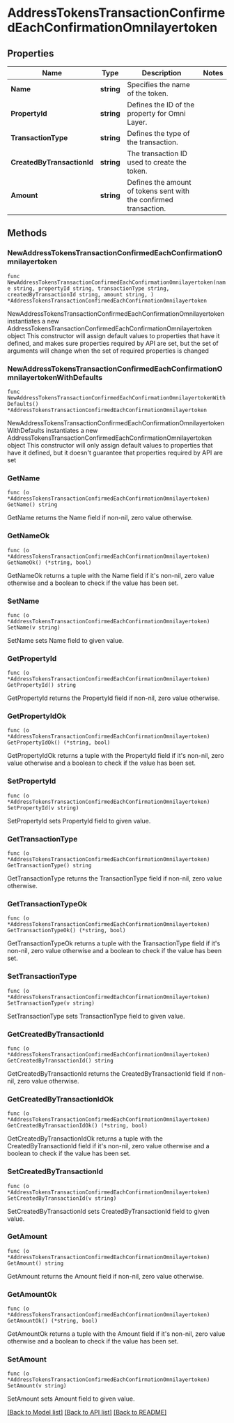 # AddressTokensTransactionConfirmedEachConfirmationOmnilayertoken

## Properties

Name | Type | Description | Notes
------------ | ------------- | ------------- | -------------
**Name** | **string** | Specifies the name of the token. | 
**PropertyId** | **string** | Defines the ID of the property for Omni Layer. | 
**TransactionType** | **string** | Defines the type of the transaction. | 
**CreatedByTransactionId** | **string** | The transaction ID used to create the token. | 
**Amount** | **string** | Defines the amount of tokens sent with the confirmed transaction. | 

## Methods

### NewAddressTokensTransactionConfirmedEachConfirmationOmnilayertoken

`func NewAddressTokensTransactionConfirmedEachConfirmationOmnilayertoken(name string, propertyId string, transactionType string, createdByTransactionId string, amount string, ) *AddressTokensTransactionConfirmedEachConfirmationOmnilayertoken`

NewAddressTokensTransactionConfirmedEachConfirmationOmnilayertoken instantiates a new AddressTokensTransactionConfirmedEachConfirmationOmnilayertoken object
This constructor will assign default values to properties that have it defined,
and makes sure properties required by API are set, but the set of arguments
will change when the set of required properties is changed

### NewAddressTokensTransactionConfirmedEachConfirmationOmnilayertokenWithDefaults

`func NewAddressTokensTransactionConfirmedEachConfirmationOmnilayertokenWithDefaults() *AddressTokensTransactionConfirmedEachConfirmationOmnilayertoken`

NewAddressTokensTransactionConfirmedEachConfirmationOmnilayertokenWithDefaults instantiates a new AddressTokensTransactionConfirmedEachConfirmationOmnilayertoken object
This constructor will only assign default values to properties that have it defined,
but it doesn't guarantee that properties required by API are set

### GetName

`func (o *AddressTokensTransactionConfirmedEachConfirmationOmnilayertoken) GetName() string`

GetName returns the Name field if non-nil, zero value otherwise.

### GetNameOk

`func (o *AddressTokensTransactionConfirmedEachConfirmationOmnilayertoken) GetNameOk() (*string, bool)`

GetNameOk returns a tuple with the Name field if it's non-nil, zero value otherwise
and a boolean to check if the value has been set.

### SetName

`func (o *AddressTokensTransactionConfirmedEachConfirmationOmnilayertoken) SetName(v string)`

SetName sets Name field to given value.


### GetPropertyId

`func (o *AddressTokensTransactionConfirmedEachConfirmationOmnilayertoken) GetPropertyId() string`

GetPropertyId returns the PropertyId field if non-nil, zero value otherwise.

### GetPropertyIdOk

`func (o *AddressTokensTransactionConfirmedEachConfirmationOmnilayertoken) GetPropertyIdOk() (*string, bool)`

GetPropertyIdOk returns a tuple with the PropertyId field if it's non-nil, zero value otherwise
and a boolean to check if the value has been set.

### SetPropertyId

`func (o *AddressTokensTransactionConfirmedEachConfirmationOmnilayertoken) SetPropertyId(v string)`

SetPropertyId sets PropertyId field to given value.


### GetTransactionType

`func (o *AddressTokensTransactionConfirmedEachConfirmationOmnilayertoken) GetTransactionType() string`

GetTransactionType returns the TransactionType field if non-nil, zero value otherwise.

### GetTransactionTypeOk

`func (o *AddressTokensTransactionConfirmedEachConfirmationOmnilayertoken) GetTransactionTypeOk() (*string, bool)`

GetTransactionTypeOk returns a tuple with the TransactionType field if it's non-nil, zero value otherwise
and a boolean to check if the value has been set.

### SetTransactionType

`func (o *AddressTokensTransactionConfirmedEachConfirmationOmnilayertoken) SetTransactionType(v string)`

SetTransactionType sets TransactionType field to given value.


### GetCreatedByTransactionId

`func (o *AddressTokensTransactionConfirmedEachConfirmationOmnilayertoken) GetCreatedByTransactionId() string`

GetCreatedByTransactionId returns the CreatedByTransactionId field if non-nil, zero value otherwise.

### GetCreatedByTransactionIdOk

`func (o *AddressTokensTransactionConfirmedEachConfirmationOmnilayertoken) GetCreatedByTransactionIdOk() (*string, bool)`

GetCreatedByTransactionIdOk returns a tuple with the CreatedByTransactionId field if it's non-nil, zero value otherwise
and a boolean to check if the value has been set.

### SetCreatedByTransactionId

`func (o *AddressTokensTransactionConfirmedEachConfirmationOmnilayertoken) SetCreatedByTransactionId(v string)`

SetCreatedByTransactionId sets CreatedByTransactionId field to given value.


### GetAmount

`func (o *AddressTokensTransactionConfirmedEachConfirmationOmnilayertoken) GetAmount() string`

GetAmount returns the Amount field if non-nil, zero value otherwise.

### GetAmountOk

`func (o *AddressTokensTransactionConfirmedEachConfirmationOmnilayertoken) GetAmountOk() (*string, bool)`

GetAmountOk returns a tuple with the Amount field if it's non-nil, zero value otherwise
and a boolean to check if the value has been set.

### SetAmount

`func (o *AddressTokensTransactionConfirmedEachConfirmationOmnilayertoken) SetAmount(v string)`

SetAmount sets Amount field to given value.



[[Back to Model list]](../README.md#documentation-for-models) [[Back to API list]](../README.md#documentation-for-api-endpoints) [[Back to README]](../README.md)



